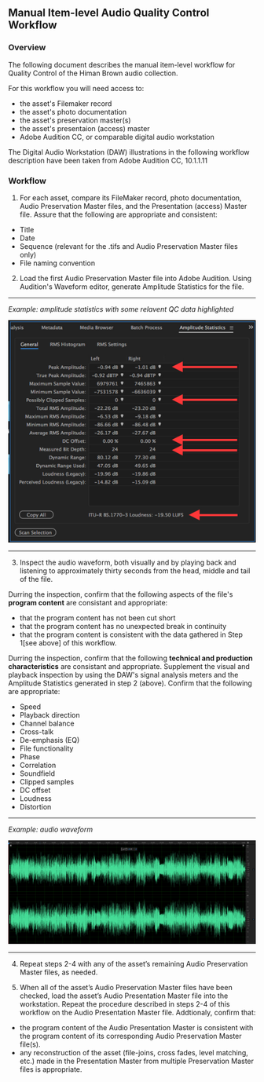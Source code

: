 ## Manual Item-level Audio Quality Control Workflow


### Overview
The following document describes the manual item-level workflow for Quality Control of the Himan Brown audio collection.  

For this workflow you will need access to:  

* the asset's Filemaker record    
* the asset's photo documentation  
* the asset's preservation master(s)  
* the asset's presentaion (access) master  
* Adobe Audition CC, or comparable digital audio workstation


The Digital Audio Workstation (DAW) illustrations in the following workflow description have been taken from Adobe Audition CC, 10.1.1.11 

### Workflow

1)	For each asset, compare its FileMaker record, photo documentation, Audio Preservation Master files, and the Presentation (access) Master file.  Assure that the following are appropriate and consistent:  
* Title  
* Date  
* Sequence (relevant for the .tifs and Audio Preservation Master files only)  
* File naming convention  
  

2)	Load the first Audio Preservation Master file into Adobe Audition.  Using Audition's Waveform editor, generate Amplitude Statistics for the file.  

---

*Example: amplitude statistics with some relavent QC data highlighted*  

<p align="center"><img src="qc_1.jpg" /></p>

---  

3)	Inspect the audio waveform, both visually and by playing back and listening to approximately thirty seconds from the head, middle and tail of the file.  

Durring the inspection, confirm that the following aspects of the file's **program content** are consistant and appropriate:  

* that the program content has not been cut short  
* that the program content has no unexpected break in continuity  
* that the program content is consistent with the data gathered in Step 1[see above] of this workflow.

Durring the inspection, confirm that the following **technical and production characteristics** are consistant and appropriate.  Supplement the visual and playback inspection by using the DAW's signal analysis meters and the Amplitude Statistics generated in step 2 (above).  Confirm that the following are appropriate:  

* Speed  
* Playback direction  
* Channel balance  
* Cross-talk  
* De-emphasis (EQ)  
* File functionality  
* Phase    
* Correlation  
* Soundfield   
* Clipped samples  
* DC offset  
* Loudness 
* Distortion


---
*Example:  audio waveform*  

![Waveform](qc_2.jpg)

---
4)	Repeat steps 2-4 with any of the asset’s remaining Audio Preservation Master files, as needed.    
	
5)	When all of the asset’s Audio Preservation Master files have been checked, load the asset’s Audio Presentation Master file into the workstation.  Repeat the procedure described in steps 2-4 of this workflow on the Audio Presentation Master file. Addtionaly, confirm that:  

* the program content of the Audio Presentation Master is consistent with the program content of its corresponding Audio Preservation Master file(s).  
* any reconstruction of the asset (file-joins, cross fades, level matching, etc.) made in the Presentation Master from multiple Preservation Master files is appropriate.

